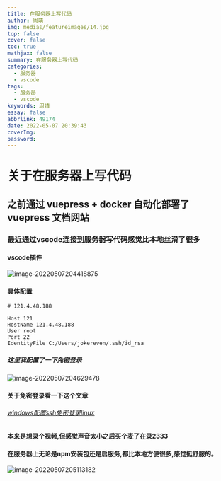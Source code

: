 ```yaml
---
title: 在服务器上写代码
author: 周靖
img: medias/featureimages/14.jpg
top: false
cover: false
toc: true
mathjax: false
summary: 在服务器上写代码
categories:
  - 服务器
  - vscode
tags:
  - 服务器
  - vscode
keywords: 周靖
essay: false
abbrlink: 49174
date: 2022-05-07 20:39:43
coverImg:
password:
---
```


# 关于在服务器上写代码

## 之前通过 vuepress + docker 自动化部署了 vuepress 文档网站

### 最近通过vscode连接到服务器写代码感觉比本地丝滑了很多

#### vscode插件

![image-20220507204418875](https://qiniuyun.code520.com.cn/images/image-20220507204418875.png)

#### 具体配置

```config
# 121.4.48.188

Host 121
HostName 121.4.48.188
User root
Port 22
IdentityFile C:/Users/jokereven/.ssh/id_rsa
```

##### 这里我配置了一下免密登录

![image-20220507204629478](https://qiniuyun.code520.com.cn/images/image-20220507204629478.png)

#### 关于免密登录看一下这个文章

###### [windows配置ssh免密登录linux](https://www.cnblogs.com/caibaotimes/p/14194044.html)

#### 本来是想录个视频,但感觉声音太小之后买个麦了在录2333

#### 在服务器上无论是npm安装包还是启服务,都比本地方便很多,感觉挺舒服的。

![image-20220507205113182](https://qiniuyun.code520.com.cn/images/image-20220507205113182.png)
